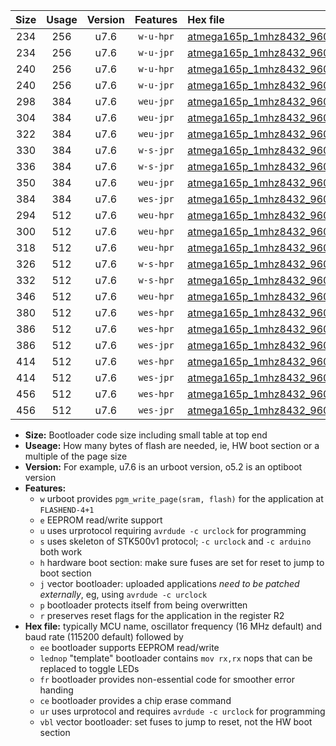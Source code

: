 |Size|Usage|Version|Features|Hex file|
|:-:|:-:|:-:|:-:|:--|
|234|256|u7.6|`w-u-hpr`|[atmega165p_1mhz8432_9600bps_ur.hex](https://raw.githubusercontent.com/stefanrueger/urboot/main/atmega165p_1mhz8432_9600bps_ur.hex)|
|234|256|u7.6|`w-u-jpr`|[atmega165p_1mhz8432_9600bps_ur_vbl.hex](https://raw.githubusercontent.com/stefanrueger/urboot/main/atmega165p_1mhz8432_9600bps_ur_vbl.hex)|
|240|256|u7.6|`w-u-hpr`|[atmega165p_1mhz8432_9600bps_lednop_ur.hex](https://raw.githubusercontent.com/stefanrueger/urboot/main/atmega165p_1mhz8432_9600bps_lednop_ur.hex)|
|240|256|u7.6|`w-u-jpr`|[atmega165p_1mhz8432_9600bps_lednop_ur_vbl.hex](https://raw.githubusercontent.com/stefanrueger/urboot/main/atmega165p_1mhz8432_9600bps_lednop_ur_vbl.hex)|
|298|384|u7.6|`weu-jpr`|[atmega165p_1mhz8432_9600bps_ee_ur_vbl.hex](https://raw.githubusercontent.com/stefanrueger/urboot/main/atmega165p_1mhz8432_9600bps_ee_ur_vbl.hex)|
|304|384|u7.6|`weu-jpr`|[atmega165p_1mhz8432_9600bps_ee_lednop_ur_vbl.hex](https://raw.githubusercontent.com/stefanrueger/urboot/main/atmega165p_1mhz8432_9600bps_ee_lednop_ur_vbl.hex)|
|322|384|u7.6|`weu-jpr`|[atmega165p_1mhz8432_9600bps_ee_lednop_fr_ur_vbl.hex](https://raw.githubusercontent.com/stefanrueger/urboot/main/atmega165p_1mhz8432_9600bps_ee_lednop_fr_ur_vbl.hex)|
|330|384|u7.6|`w-s-jpr`|[atmega165p_1mhz8432_9600bps_vbl.hex](https://raw.githubusercontent.com/stefanrueger/urboot/main/atmega165p_1mhz8432_9600bps_vbl.hex)|
|336|384|u7.6|`w-s-jpr`|[atmega165p_1mhz8432_9600bps_lednop_vbl.hex](https://raw.githubusercontent.com/stefanrueger/urboot/main/atmega165p_1mhz8432_9600bps_lednop_vbl.hex)|
|350|384|u7.6|`weu-jpr`|[atmega165p_1mhz8432_9600bps_ee_lednop_fr_ce_ur_vbl.hex](https://raw.githubusercontent.com/stefanrueger/urboot/main/atmega165p_1mhz8432_9600bps_ee_lednop_fr_ce_ur_vbl.hex)|
|384|384|u7.6|`wes-jpr`|[atmega165p_1mhz8432_9600bps_ee_vbl.hex](https://raw.githubusercontent.com/stefanrueger/urboot/main/atmega165p_1mhz8432_9600bps_ee_vbl.hex)|
|294|512|u7.6|`weu-hpr`|[atmega165p_1mhz8432_9600bps_ee_ur.hex](https://raw.githubusercontent.com/stefanrueger/urboot/main/atmega165p_1mhz8432_9600bps_ee_ur.hex)|
|300|512|u7.6|`weu-hpr`|[atmega165p_1mhz8432_9600bps_ee_lednop_ur.hex](https://raw.githubusercontent.com/stefanrueger/urboot/main/atmega165p_1mhz8432_9600bps_ee_lednop_ur.hex)|
|318|512|u7.6|`weu-hpr`|[atmega165p_1mhz8432_9600bps_ee_lednop_fr_ur.hex](https://raw.githubusercontent.com/stefanrueger/urboot/main/atmega165p_1mhz8432_9600bps_ee_lednop_fr_ur.hex)|
|326|512|u7.6|`w-s-hpr`|[atmega165p_1mhz8432_9600bps.hex](https://raw.githubusercontent.com/stefanrueger/urboot/main/atmega165p_1mhz8432_9600bps.hex)|
|332|512|u7.6|`w-s-hpr`|[atmega165p_1mhz8432_9600bps_lednop.hex](https://raw.githubusercontent.com/stefanrueger/urboot/main/atmega165p_1mhz8432_9600bps_lednop.hex)|
|346|512|u7.6|`weu-hpr`|[atmega165p_1mhz8432_9600bps_ee_lednop_fr_ce_ur.hex](https://raw.githubusercontent.com/stefanrueger/urboot/main/atmega165p_1mhz8432_9600bps_ee_lednop_fr_ce_ur.hex)|
|380|512|u7.6|`wes-hpr`|[atmega165p_1mhz8432_9600bps_ee.hex](https://raw.githubusercontent.com/stefanrueger/urboot/main/atmega165p_1mhz8432_9600bps_ee.hex)|
|386|512|u7.6|`wes-hpr`|[atmega165p_1mhz8432_9600bps_ee_lednop.hex](https://raw.githubusercontent.com/stefanrueger/urboot/main/atmega165p_1mhz8432_9600bps_ee_lednop.hex)|
|386|512|u7.6|`wes-jpr`|[atmega165p_1mhz8432_9600bps_ee_lednop_vbl.hex](https://raw.githubusercontent.com/stefanrueger/urboot/main/atmega165p_1mhz8432_9600bps_ee_lednop_vbl.hex)|
|414|512|u7.6|`wes-hpr`|[atmega165p_1mhz8432_9600bps_ee_lednop_fr.hex](https://raw.githubusercontent.com/stefanrueger/urboot/main/atmega165p_1mhz8432_9600bps_ee_lednop_fr.hex)|
|414|512|u7.6|`wes-jpr`|[atmega165p_1mhz8432_9600bps_ee_lednop_fr_vbl.hex](https://raw.githubusercontent.com/stefanrueger/urboot/main/atmega165p_1mhz8432_9600bps_ee_lednop_fr_vbl.hex)|
|456|512|u7.6|`wes-hpr`|[atmega165p_1mhz8432_9600bps_ee_lednop_fr_ce.hex](https://raw.githubusercontent.com/stefanrueger/urboot/main/atmega165p_1mhz8432_9600bps_ee_lednop_fr_ce.hex)|
|456|512|u7.6|`wes-jpr`|[atmega165p_1mhz8432_9600bps_ee_lednop_fr_ce_vbl.hex](https://raw.githubusercontent.com/stefanrueger/urboot/main/atmega165p_1mhz8432_9600bps_ee_lednop_fr_ce_vbl.hex)|

- **Size:** Bootloader code size including small table at top end
- **Useage:** How many bytes of flash are needed, ie, HW boot section or a multiple of the page size
- **Version:** For example, u7.6 is an urboot version, o5.2 is an optiboot version
- **Features:**
  + `w` urboot provides `pgm_write_page(sram, flash)` for the application at `FLASHEND-4+1`
  + `e` EEPROM read/write support
  + `u` uses urprotocol requiring `avrdude -c urclock` for programming
  + `s` uses skeleton of STK500v1 protocol; `-c urclock` and `-c arduino` both work
  + `h` hardware boot section: make sure fuses are set for reset to jump to boot section
  + `j` vector bootloader: uploaded applications *need to be patched externally*, eg, using `avrdude -c urclock`
  + `p` bootloader protects itself from being overwritten
  + `r` preserves reset flags for the application in the register R2
- **Hex file:** typically MCU name, oscillator frequency (16 MHz default) and baud rate (115200 default) followed by
  + `ee` bootloader supports EEPROM read/write
  + `lednop` "template" bootloader contains `mov rx,rx` nops that can be replaced to toggle LEDs
  + `fr` bootloader provides non-essential code for smoother error handing
  + `ce` bootloader provides a chip erase command
  + `ur` uses urprotocol and requires `avrdude -c urclock` for programming
  + `vbl` vector bootloader: set fuses to jump to reset, not the HW boot section
